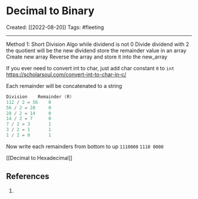 

# Decimal to Binary
Created:  [[2022-08-20]]
Tags: #fleeting 

---
Method 1: Short Division
Algo
while dividend is not 0
    Divide dividend with 2
    the quotient will be the new dividend
    store the remainder value in an array
Create new array
Reverse the array and store it into the new_array

If you ever need to convert int to char, just add char constant  `0` to `int`
https://scholarsoul.com/convert-int-to-char-in-c/

Each remainder will be concatenated to a string

```C
Division	Remainder (R)
112 / 2 = 56	0
56 / 2 = 28	    0
28 / 2 = 14	    0
14 / 2 = 7	    0
7 / 2 = 3	    1
3 / 2 = 1	    1
1 / 2 = 0	    1
```
Now write each remainders from bottom to up
`1110000`
`1110 0000`

[[Decimal to Hexadecimal]]








## References
1. 
